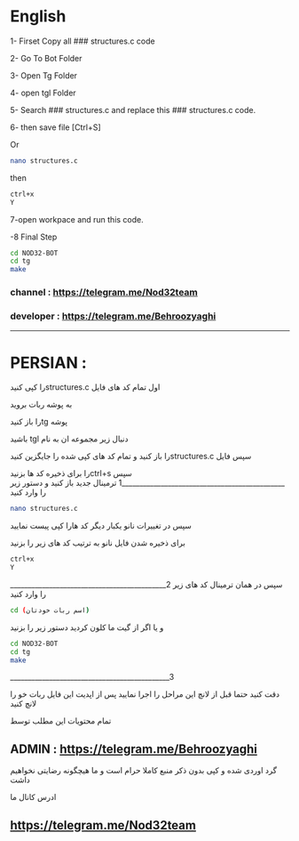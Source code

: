 # English

1- Firset Copy all ### structures.c code

2- Go To Bot Folder

3- Open Tg Folder

4- open tgl Folder

5- Search ### structures.c and replace this ### structures.c code.

6- then save file [Ctrl+S]

Or 
```bash
nano structures.c
```
then 
```bash
ctrl+x
Y
```
7-open workpace and run this code.

-8 Final Step
```bash
cd NOD32-BOT 
cd tg
make
```
### channel : https://telegram.me/Nod32team

### developer : https://telegram.me/Behroozyaghi
________________________________________________________________________________
# PERSIAN :

را کپی کنیدstructures.c اول تمام کد های فایل

به پوشه ربات بروید 

را باز کنیدtg پوشه 

باشید tgl دنبال زیر مجموعه ان به نام

را باز کنید و تمام کد های کپی شده را جایگزین کنیدstructures.c  سپس فایل

را برای ذخیره کد ها بزنیدctrl+s سپس
______________________________________________1
ترمینال جدید باز کنید و دستور زیر را وارد کنید
```bash
nano structures.c
```
سپس در تغییرات نانو یکبار دیگر کد هارا کپی پیست نمایید

برای ذخیره شدن فایل نانو به ترتیب کد های زیر را بزنید
```bash
ctrl+x
Y
```
____________________________________________2
سپس در همان ترمینال کد های زیر را وارد کنید
```bash
cd (اسم ربات خودتان)
```
و یا اگر از گیت ما کلون کردید دستور زیر را بزنید
```bash
cd NOD32-BOT 
cd tg
make
```
_____________________________________________3

دقت کنید حتما قبل از لانچ این مراحل را اجرا نمایید
پس از اپدیت این فایل ربات خو را لانچ کنید


تمام محتویات این مطلب توسط 

## ADMIN : https://telegram.me/Behroozyaghi
 
 گرد اوردی شده و کپی بدون ذکر منبع کاملا حرام است و ما هیچگونه رضایتی نخواهیم داشت
 
 ادرس کانال ما

## https://telegram.me/Nod32team

